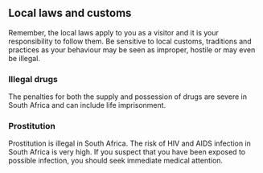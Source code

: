 ## Local laws and customs

Remember, the local laws apply to you as a visitor and it is your responsibility to follow them. Be sensitive to local customs, traditions and practices as your behaviour may be seen as improper, hostile or may even be illegal.

### **Illegal drugs**

The penalties for both the supply and possession of drugs are severe in South Africa and can include life imprisonment.

### **Prostitution**

Prostitution is illegal in South Africa. The risk of HIV and AIDS infection in South Africa is very high. If you suspect that you have been exposed to possible infection, you should seek immediate medical attention.